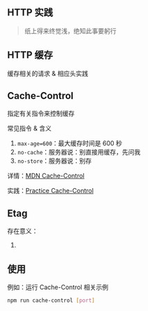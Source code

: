 HTTP 实践
---

> 纸上得来终觉浅，绝知此事要躬行

HTTP 缓存
---

缓存相关的请求 & 相应头实践

## Cache-Control

指定有关指令来控制缓存

常见指令 & 含义

1. `max-age=600`：最大缓存时间是 600 秒
2. `no-cache`：服务器说：别直接用缓存，先问我
3. `no-store`：服务器说：别存

详情：[MDN Cache-Control](https://developer.mozilla.org/zh-CN/docs/Web/HTTP/Headers/Cache-Control)

实践：[Practice Cache-Control](./cache/cache-control/index.js)

## Etag

存在意义：

1. 


使用
---

例如：运行 Cache-Control 相关示例

```bash
npm run cache-control [port]
```
